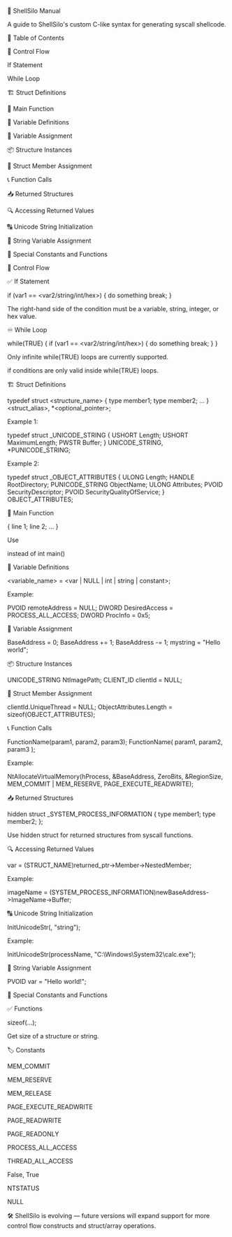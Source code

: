 🐚 ShellSilo Manual

A guide to ShellSilo's custom C-like syntax for generating syscall shellcode.

📌 Table of Contents

🔁 Control Flow

If Statement

While Loop

🏗 Struct Definitions

🔧 Main Function

🔣 Variable Definitions

📝 Variable Assignment

📦 Structure Instances

🧱 Struct Member Assignment

📞 Function Calls

📥 Returned Structures

🔍 Accessing Returned Values

🔠 Unicode String Initialization

🧵 String Variable Assignment

🔐 Special Constants and Functions

🔁 Control Flow

✅ If Statement

if (var1 == <var2/string/int/hex>) {
    do something
    break;
}

The right-hand side of the condition must be a variable, string, integer, or hex value.

♾ While Loop

while(TRUE) {
    if (var1 == <var2/string/int/hex>) {
        do something
        break;
    }
}

Only infinite while(TRUE) loops are currently supported.

if conditions are only valid inside while(TRUE) loops.

🏗 Struct Definitions

typedef struct <structure_name> {
    type member1;
    type member2;
    ...
} <struct_alias>, *<optional_pointer>;

Example 1:

typedef struct _UNICODE_STRING {
    USHORT Length;
    USHORT MaximumLength;
    PWSTR  Buffer;
} UNICODE_STRING, *PUNICODE_STRING;

Example 2:

typedef struct _OBJECT_ATTRIBUTES {
    ULONG Length;
    HANDLE RootDirectory;
    PUNICODE_STRING ObjectName;
    ULONG Attributes;
    PVOID SecurityDescriptor;
    PVOID SecurityQualityOfService;
} OBJECT_ATTRIBUTES;

🔧 Main Function

<MAIN> {
    line 1;
    line 2;
    ...
}

Use <MAIN> instead of int main()

🔣 Variable Definitions

<type> <variable_name> = <var | NULL | int | string | constant>;

Example:

PVOID remoteAddress = NULL;
DWORD DesiredAccess = PROCESS_ALL_ACCESS;
DWORD ProcInfo = 0x5;

📝 Variable Assignment

BaseAddress = 0;
BaseAddress += 1;
BaseAddress -= 1;
mystring = "Hello world";

📦 Structure Instances

UNICODE_STRING NtImagePath;
CLIENT_ID clientId = NULL;

🧱 Struct Member Assignment

clientId.UniqueThread = NULL;
ObjectAttributes.Length = sizeof(OBJECT_ATTRIBUTES);

📞 Function Calls

FunctionName(param1, param2, param3);
FunctionName(
    param1,
    param2,
    param3
);

Example:

NtAllocateVirtualMemory(hProcess, &BaseAddress, ZeroBits, &RegionSize,
    MEM_COMMIT | MEM_RESERVE, PAGE_EXECUTE_READWRITE);

📥 Returned Structures

hidden struct _SYSTEM_PROCESS_INFORMATION {
    type member1;
    type member2;
};

Use hidden struct for returned structures from syscall functions.

🔍 Accessing Returned Values

var = (STRUCT_NAME)returned_ptr->Member->NestedMember;

Example:

imageName = (SYSTEM_PROCESS_INFORMATION)newBaseAddress->ImageName->Buffer;

🔠 Unicode String Initialization

InitUnicodeStr(<variable>, "string");

Example:

InitUnicodeStr(processName, "C:\\Windows\\System32\\calc.exe");

🧵 String Variable Assignment

PVOID var = "Hello world!";

🔐 Special Constants and Functions

✅ Functions

sizeof(...);

Get size of a structure or string.

🏷 Constants

MEM_COMMIT

MEM_RESERVE

MEM_RELEASE

PAGE_EXECUTE_READWRITE

PAGE_READWRITE

PAGE_READONLY

PROCESS_ALL_ACCESS

THREAD_ALL_ACCESS

False, True

NTSTATUS

NULL

🛠️ ShellSilo is evolving — future versions will expand support for more control flow constructs and struct/array operations.
